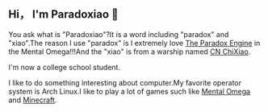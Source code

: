 ## Hi， I'm Paradoxiao 👋

You ask what is "Paradoxiao"?It is a word including "paradox" and "xiao".The reason I use "paradox" is I extremely love [The Paradox Engine](https://moapyr.fandom.com/wiki/Paradox_Engine) in the Mental Omega!!!And the "xiao" is from a warship named [CN ChiXiao](https://mwstats.info/ships/cn-chixiao-7w1kzoq2).

I'm now a college school student.

I like to do something interesting about computer.My favorite operator system is Arch Linux.I like to play a lot of games such like [Mental Omega](https://mentalomega.com/) and [Minecraft](minecraft.net).

